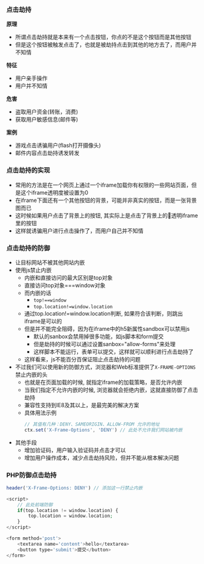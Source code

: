 ### 点击劫持

**原理**

- 所谓点击劫持就是本来有一个点击按钮，你点的不是这个按钮而是其他按钮
- 但是这个按钮被触发点击了，也就是被劫持点击到其他的地方去了，而用户并不知情

**特征**

- 用户亲手操作
- 用户并不知情

**危害**

- 盗取用户资金(转账，消费)
- 获取用户敏感信息(邮件等)

**案例**

- 游戏点击诱骗用户(flash打开摄像头)
- 邮件内容点击劫持诱发转发

### 点击劫持的实现

- 常用的方法是在一个网页上通过一个iframe加载你有权限的一些网站页面，但是这个iframe透明度被设置为0
- 在iframe下面还有一个其他按钮的背景，可能并非真实的按钮，而是一张背景图而已
- 这时候如果用户点击了背景上的按钮, 其实际上是点击了背景上的透明iframe里的按钮
- 这样就诱骗用户进行点击操作了，而用户自己并不知情

### 点击劫持的防御

- 让目标网站不被其他网站内嵌
- 使用js禁止内嵌
    * 内嵌和直接访问的最大区别是top对象
    * 直接访问top对象===window对象
    * 而内嵌的话
        * `top!==window`
        * `top.location!=window.location`
    * 通过top.location!=window.location判断, 如果符合该判断，则跳出iframe是可以的
    * 但是并不能完全阻碍，因为在iframe中的h5新属性sandbox可以禁用js
        * 默认的sanbox会禁用掉很多功能，如js脚本和form提交
        * 但是劫持的时候可以通过设置sanbox="allow-forms"来处理
        * 这样脚本不能运行，表单可以提交，这样就可以顺利进行点击劫持了
    * 这样看来，js不能百分百保证阻止点击劫持的问题
- 不过我们可以使用新的防御方式，浏览器和Web标准提供了`X-FRAME-OPTIONS`禁止内嵌的头
    * 也就是在页面加载的时候, 就指定iframe的加载策略，是否允许内嵌
    * 当我们指定不允许内嵌的时候, 浏览器就会拒绝内嵌，这就直接防御了点击劫持
    * 兼容性支持到IE8及其以上，是最完美的解决方案
    * 具体用法示例
        ```js
        // 其值有几种：DENY、SAMEORIGIN、ALLOW-FROM 允许的地址
        ctx.set('X-Frame-Options', 'DENY') // 此处不允许我们网站被内嵌
        ```
- 其他手段
    * 增加验证码，用户输入验证码并点击才可以
    * 增加用户操作成本，减少点击劫持风险，但并不能从根本解决问题

### PHP防御点击劫持

```php
header('X-Frame-Options: DENY') // 添加这一行禁止内嵌

<script>
    // 此处前端防御
    if(top.location != window.location) {
        top.location = window.location;
    }
</script>

<form method='post'>
    <textarea name='content'>hello</textarea>
    <button type='submit'>提交</button>
</form>
```